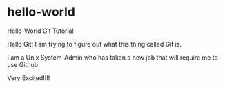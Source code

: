 # hello-world
Hello-World Git Tutorial

Hello Git! I am trying to figure out what this thing called Git is.

I am a Unix System-Admin who has taken a new job that will require me to use Github

Very Excited!!!!
